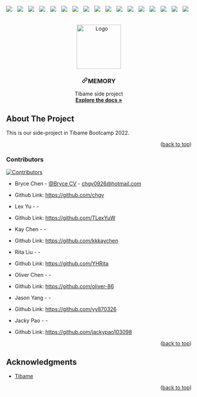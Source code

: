 <article class="markdown-body entry-content container-lg" itemprop="text"><p dir="auto"><a name="user-content-readme-top"></a></p>

<p dir="auto"><span><a target="_blank" rel="noopener noreferrer nofollow" href="https://camo.githubusercontent.com/4f19a5144d4e7547bcaf3c94d1f84ba58d8e1371c010daf7094009a9041d4b0b/68747470733a2f2f696d672e736869656c64732e696f2f62616467652f4a6176612d387c31317c31372d7265642e737667"><img src="https://camo.githubusercontent.com/4f19a5144d4e7547bcaf3c94d1f84ba58d8e1371c010daf7094009a9041d4b0b/68747470733a2f2f696d672e736869656c64732e696f2f62616467652f4a6176612d387c31317c31372d7265642e737667" data-canonical-src="https://img.shields.io/badge/Java-8|11|17-red.svg" style="max-width: 100%;"></a>　<a target="_blank" rel="noopener noreferrer nofollow" href="https://camo.githubusercontent.com/3f93e03b43e80329c4ccbb33e83b0cbfb43bddc598ba55b0f5a83f66aa3c58f4/68747470733a2f2f696d672e736869656c64732e696f2f62616467652f4a53502d7265642e737667"><img src="https://camo.githubusercontent.com/3f93e03b43e80329c4ccbb33e83b0cbfb43bddc598ba55b0f5a83f66aa3c58f4/68747470733a2f2f696d672e736869656c64732e696f2f62616467652f4a53502d7265642e737667" data-canonical-src="https://img.shields.io/badge/JSP-red.svg" style="max-width: 100%;"></a>　<a target="_blank" rel="noopener noreferrer nofollow" href="https://camo.githubusercontent.com/8465506df5fd6078ea0c42f879a9641e284dd2700ca3df97a0d32e5335342737/68747470733a2f2f696d672e736869656c64732e696f2f62616467652f454c2d7265642e737667"><img src="https://camo.githubusercontent.com/8465506df5fd6078ea0c42f879a9641e284dd2700ca3df97a0d32e5335342737/68747470733a2f2f696d672e736869656c64732e696f2f62616467652f454c2d7265642e737667" data-canonical-src="https://img.shields.io/badge/EL-red.svg" style="max-width: 100%;"></a>　<a target="_blank" rel="noopener noreferrer nofollow" href="https://camo.githubusercontent.com/ed4e20e03e66cf92f1c01e7d409f72ef6a920e67feaf7efd453584c0aa732eee/68747470733a2f2f696d672e736869656c64732e696f2f62616467652f536572766c65742d7265642e737667"><img src="https://camo.githubusercontent.com/ed4e20e03e66cf92f1c01e7d409f72ef6a920e67feaf7efd453584c0aa732eee/68747470733a2f2f696d672e736869656c64732e696f2f62616467652f536572766c65742d7265642e737667" data-canonical-src="https://img.shields.io/badge/Servlet-red.svg" style="max-width: 100%;"></a>　<a target="_blank" rel="noopener noreferrer nofollow" href="https://camo.githubusercontent.com/372c02f0fbce3b57143bde3160ef94a1a148d0c224f0fe73db3bcd29ccce1f47/68747470733a2f2f696d672e736869656c64732e696f2f7374617469632f76313f6c6162656c3d253230266c6f676f3d48696265726e617465266c6f676f436f6c6f723d38303830303026266d6573736167653d48696265726e61746526636f6c6f723d7768697465"><img src="https://camo.githubusercontent.com/372c02f0fbce3b57143bde3160ef94a1a148d0c224f0fe73db3bcd29ccce1f47/68747470733a2f2f696d672e736869656c64732e696f2f7374617469632f76313f6c6162656c3d253230266c6f676f3d48696265726e617465266c6f676f436f6c6f723d38303830303026266d6573736167653d48696265726e61746526636f6c6f723d7768697465" data-canonical-src="https://img.shields.io/static/v1?label=%20&amp;logo=Hibernate&amp;logoColor=808000&amp;&amp;message=Hibernate&amp;color=white" style="max-width: 100%;"></a>　<a target="_blank" rel="noopener noreferrer nofollow" href="https://camo.githubusercontent.com/ee0feb5a38453b1ec8821fa559acc9f3a056d8a32aae0852425eaf68468355e2/68747470733a2f2f696d672e736869656c64732e696f2f7374617469632f76313f6c6162656c3d253230266c6f676f3d4a617661536372697074266c6f676f436f6c6f723d776869746526266d6573736167653d45533626636f6c6f723d464644373030"><img src="https://camo.githubusercontent.com/ee0feb5a38453b1ec8821fa559acc9f3a056d8a32aae0852425eaf68468355e2/68747470733a2f2f696d672e736869656c64732e696f2f7374617469632f76313f6c6162656c3d253230266c6f676f3d4a617661536372697074266c6f676f436f6c6f723d776869746526266d6573736167653d45533626636f6c6f723d464644373030" data-canonical-src="https://img.shields.io/static/v1?label=%20&amp;logo=JavaScript&amp;logoColor=white&amp;&amp;message=ES6&amp;color=FFD700" style="max-width: 100%;"></a>　<a target="_blank" rel="noopener noreferrer nofollow" href="https://camo.githubusercontent.com/2609ced842bd65637b0d53bccad184cf94c9abdeec7a50b8350c717900760ce4/68747470733a2f2f696d672e736869656c64732e696f2f7374617469632f76313f6c6162656c3d253230266c6f676f3d43535333266c6f676f436f6c6f723d776869746526266d6573736167653d4353533326636f6c6f723d313138326333"><img src="https://camo.githubusercontent.com/2609ced842bd65637b0d53bccad184cf94c9abdeec7a50b8350c717900760ce4/68747470733a2f2f696d672e736869656c64732e696f2f7374617469632f76313f6c6162656c3d253230266c6f676f3d43535333266c6f676f436f6c6f723d776869746526266d6573736167653d4353533326636f6c6f723d313138326333" data-canonical-src="https://img.shields.io/static/v1?label=%20&amp;logo=CSS3&amp;logoColor=white&amp;&amp;message=CSS3&amp;color=1182c3" style="max-width: 100%;"></a>　<a target="_blank" rel="noopener noreferrer nofollow" href="https://camo.githubusercontent.com/fe8f8837f03eaf861f2ab2f05c993df252c2659b398deec13d285e7587f135c5/68747470733a2f2f696d672e736869656c64732e696f2f7374617469632f76313f6c6162656c3d253230266c6f676f3d48544d4c35266c6f676f436f6c6f723d776869746526266d6573736167653d48544d4c3526636f6c6f723d6f72616e6765"><img src="https://camo.githubusercontent.com/fe8f8837f03eaf861f2ab2f05c993df252c2659b398deec13d285e7587f135c5/68747470733a2f2f696d672e736869656c64732e696f2f7374617469632f76313f6c6162656c3d253230266c6f676f3d48544d4c35266c6f676f436f6c6f723d776869746526266d6573736167653d48544d4c3526636f6c6f723d6f72616e6765" data-canonical-src="https://img.shields.io/static/v1?label=%20&amp;logo=HTML5&amp;logoColor=white&amp;&amp;message=HTML5&amp;color=orange" style="max-width: 100%;"></a>　<a target="_blank" rel="noopener noreferrer nofollow" href="https://camo.githubusercontent.com/0fe829dc4b2ac507c83e4667703f6ab79df6bf2bef2ca76c98130a9ba88a4628/68747470733a2f2f696d672e736869656c64732e696f2f62616467652f416a61782d46657463682d4646443730302e737667"><img src="https://camo.githubusercontent.com/0fe829dc4b2ac507c83e4667703f6ab79df6bf2bef2ca76c98130a9ba88a4628/68747470733a2f2f696d672e736869656c64732e696f2f62616467652f416a61782d46657463682d4646443730302e737667" data-canonical-src="https://img.shields.io/badge/Ajax-Fetch-FFD700.svg" style="max-width: 100%;"></a>　<a target="_blank" rel="noopener noreferrer nofollow" href="https://camo.githubusercontent.com/88825f1e82caf7b8aa77a3969100586caaca6fe6c19bb7bde4d4f972f677e1e1/68747470733a2f2f696d672e736869656c64732e696f2f7374617469632f76313f6c6162656c3d253230266c6f676f3d6a5175657279266c6f676f436f6c6f723d776869746526266d6573736167653d6a517565727926636f6c6f723d736b79626c7565"><img src="https://camo.githubusercontent.com/88825f1e82caf7b8aa77a3969100586caaca6fe6c19bb7bde4d4f972f677e1e1/68747470733a2f2f696d672e736869656c64732e696f2f7374617469632f76313f6c6162656c3d253230266c6f676f3d6a5175657279266c6f676f436f6c6f723d776869746526266d6573736167653d6a517565727926636f6c6f723d736b79626c7565" data-canonical-src="https://img.shields.io/static/v1?label=%20&amp;logo=jQuery&amp;logoColor=white&amp;&amp;message=jQuery&amp;color=skyblue" style="max-width: 100%;"></a>　<a target="_blank" rel="noopener noreferrer nofollow" href="https://camo.githubusercontent.com/738e101680967e0da84b058eb3ea71d97add528fc663a697ad0e452f6c2fc35a/68747470733a2f2f696d672e736869656c64732e696f2f7374617469632f76313f6c6162656c3d253230266c6f676f3d4a534f4e266c6f676f436f6c6f723d776869746526266d6573736167653d4a534f4e26636f6c6f723d67726179"><img src="https://camo.githubusercontent.com/738e101680967e0da84b058eb3ea71d97add528fc663a697ad0e452f6c2fc35a/68747470733a2f2f696d672e736869656c64732e696f2f7374617469632f76313f6c6162656c3d253230266c6f676f3d4a534f4e266c6f676f436f6c6f723d776869746526266d6573736167653d4a534f4e26636f6c6f723d67726179" data-canonical-src="https://img.shields.io/static/v1?label=%20&amp;logo=JSON&amp;logoColor=white&amp;&amp;message=JSON&amp;color=gray" style="max-width: 100%;"></a>　<a target="_blank" rel="noopener noreferrer nofollow" href="https://camo.githubusercontent.com/749667c00c2ecf417c8bb18d09e7692ba6ccb57a4a57d77ed38fdabe2c3736dc/68747470733a2f2f696d672e736869656c64732e696f2f7374617469632f76313f6c6162656c3d253230266c6f676f3d417061636865204d6176656e266c6f676f436f6c6f723d46344134363026266d6573736167653d4d6176656e26636f6c6f723d7768697465"><img src="https://camo.githubusercontent.com/749667c00c2ecf417c8bb18d09e7692ba6ccb57a4a57d77ed38fdabe2c3736dc/68747470733a2f2f696d672e736869656c64732e696f2f7374617469632f76313f6c6162656c3d253230266c6f676f3d417061636865204d6176656e266c6f676f436f6c6f723d46344134363026266d6573736167653d4d6176656e26636f6c6f723d7768697465" data-canonical-src="https://img.shields.io/static/v1?label=%20&amp;logo=Apache Maven&amp;logoColor=F4A460&amp;&amp;message=Maven&amp;color=white" style="max-width: 100%;"></a>　<a target="_blank" rel="noopener noreferrer nofollow" href="https://camo.githubusercontent.com/4e481f7258e06b10bf8a227195028503d574d57e0f7db33c9dc137ffebced778/68747470733a2f2f696d672e736869656c64732e696f2f7374617469632f76313f6c6162656c3d266c6f676f3d426f6f747374726170266c6f676f436f6c6f723d7768697465266d6573736167653d426f6f74737472617026636f6c6f723d384534344144"><img src="https://camo.githubusercontent.com/4e481f7258e06b10bf8a227195028503d574d57e0f7db33c9dc137ffebced778/68747470733a2f2f696d672e736869656c64732e696f2f7374617469632f76313f6c6162656c3d266c6f676f3d426f6f747374726170266c6f676f436f6c6f723d7768697465266d6573736167653d426f6f74737472617026636f6c6f723d384534344144" data-canonical-src="https://img.shields.io/static/v1?label=&amp;logo=Bootstrap&amp;logoColor=white&amp;message=Bootstrap&amp;color=8E44AD" style="max-width: 100%;"></a>　<a target="_blank" rel="noopener noreferrer nofollow" href="https://camo.githubusercontent.com/ea02f67d35fa99cb2a1434010704836e945457e296c6e8539a755a42c994ec55/68747470733a2f2f696d672e736869656c64732e696f2f7374617469632f76313f6c6162656c3d266c6f676f3d4d7953514c266c6f676f436f6c6f723d7768697465266d6573736167653d4d7953514c26636f6c6f723d626c7565"><img src="https://camo.githubusercontent.com/ea02f67d35fa99cb2a1434010704836e945457e296c6e8539a755a42c994ec55/68747470733a2f2f696d672e736869656c64732e696f2f7374617469632f76313f6c6162656c3d266c6f676f3d4d7953514c266c6f676f436f6c6f723d7768697465266d6573736167653d4d7953514c26636f6c6f723d626c7565" data-canonical-src="https://img.shields.io/static/v1?label=&amp;logo=MySQL&amp;logoColor=white&amp;message=MySQL&amp;color=blue" style="max-width: 100%;"></a>　<a target="_blank" rel="noopener noreferrer nofollow" href="https://camo.githubusercontent.com/477c61d819cda4afe403195ba6905ca139d34def1bb5b55d4142b58e51b70363/68747470733a2f2f696d672e736869656c64732e696f2f7374617469632f76313f6c6162656c3d266c6f676f3d45636c69707365494445266c6f676f436f6c6f723d7768697465266d6573736167653d45636c697073652049444526636f6c6f723d6461726b626c7565"><img src="https://camo.githubusercontent.com/477c61d819cda4afe403195ba6905ca139d34def1bb5b55d4142b58e51b70363/68747470733a2f2f696d672e736869656c64732e696f2f7374617469632f76313f6c6162656c3d266c6f676f3d45636c69707365494445266c6f676f436f6c6f723d7768697465266d6573736167653d45636c697073652049444526636f6c6f723d6461726b626c7565" data-canonical-src="https://img.shields.io/static/v1?label=&amp;logo=EclipseIDE&amp;logoColor=white&amp;message=Eclipse IDE&amp;color=darkblue" style="max-width: 100%;"></a>　<a target="_blank" rel="noopener noreferrer nofollow" href="https://camo.githubusercontent.com/d8f4d65f3c3a0d04cad7508457423c5d048bc3aaafb0e06d73580f381f1122e3/68747470733a2f2f696d672e736869656c64732e696f2f7374617469632f76313f6c6162656c3d266c6f676f3d56697375616c53747564696f436f6465266c6f676f436f6c6f723d7768697465266d6573736167653d5653636f646526636f6c6f723d626c7565"><img src="https://camo.githubusercontent.com/d8f4d65f3c3a0d04cad7508457423c5d048bc3aaafb0e06d73580f381f1122e3/68747470733a2f2f696d672e736869656c64732e696f2f7374617469632f76313f6c6162656c3d266c6f676f3d56697375616c53747564696f436f6465266c6f676f436f6c6f723d7768697465266d6573736167653d5653636f646526636f6c6f723d626c7565" data-canonical-src="https://img.shields.io/static/v1?label=&amp;logo=VisualStudioCode&amp;logoColor=white&amp;message=VScode&amp;color=blue" style="max-width: 100%;"></a>　<a target="_blank" rel="noopener noreferrer nofollow" href="https://camo.githubusercontent.com/555c4e82e1563c8eb49e34e73b16b0145a693847c1ef4793d2052b75a7e90672/68747470733a2f2f696d672e736869656c64732e696f2f7374617469632f76313f6c6162656c3d266c6f676f3d417061636865546f6d636174266c6f676f436f6c6f723d626c61636b266d6573736167653d417061636865546f6d63617426636f6c6f723d6f72616e6765"><img src="https://camo.githubusercontent.com/555c4e82e1563c8eb49e34e73b16b0145a693847c1ef4793d2052b75a7e90672/68747470733a2f2f696d672e736869656c64732e696f2f7374617469632f76313f6c6162656c3d266c6f676f3d417061636865546f6d636174266c6f676f436f6c6f723d626c61636b266d6573736167653d417061636865546f6d63617426636f6c6f723d6f72616e6765" data-canonical-src="https://img.shields.io/static/v1?label=&amp;logo=ApacheTomcat&amp;logoColor=black&amp;message=ApacheTomcat&amp;color=orange" style="max-width: 100%;"></a>
</span>
<br></p>  

<br>
<div align="center" dir="auto">
  <a href="https://github.com/SJ-Wu/Yokult-boot">
    <img src="https://github.com/chgv/Memory/blob/main/src/main/webapp/backend/assets/img/logo6.png" alt="Logo" width="120" height="120" style="max-width: 100%;">
  </a>
<h3 align="center" dir="auto"><a id="user-content-memory" class="anchor" aria-hidden="true" href="#memory"><svg class="octicon octicon-link" viewBox="0 0 16 16" version="1.1" width="16" height="16" aria-hidden="true"><path fill-rule="evenodd" d="M7.775 3.275a.75.75 0 001.06 1.06l1.25-1.25a2 2 0 112.83 2.83l-2.5 2.5a2 2 0 01-2.83 0 .75.75 0 00-1.06 1.06 3.5 3.5 0 004.95 0l2.5-2.5a3.5 3.5 0 00-4.95-4.95l-1.25 1.25zm-4.69 9.64a2 2 0 010-2.83l2.5-2.5a2 2 0 012.83 0 .75.75 0 001.06-1.06 3.5 3.5 0 00-4.95 0l-2.5 2.5a3.5 3.5 0 004.95 4.95l1.25-1.25a.75.75 0 00-1.06-1.06l-1.25 1.25a2 2 0 01-2.83 0z"></path></svg></a>MEMORY</h3>
  <p align="center" dir="auto">
    Tibame side project
    <br>
    <a href="https://github.com/chgv/Memory"><strong>Explore the docs »</strong></a>
</div>

<h2 dir="auto"><a id="user-content-about-the-project" class="anchor" aria-hidden="true" href="#about-the-project"></a>About The Project</h2>
<p dir="auto">
This is our side-project in Tibame Bootcamp 2022. </p>

<p align="right" dir="auto">(<a href="#readme-top">back to top</a>)</p>

<h3 dir="auto"><a id="user-content-contributors" class="anchor" aria-hidden="true" href="#contributors"></a>Contributors</h3>
<p dir="auto"><a href="https://github.com/chgv/Memory/pulse/monthly"><img src="https://img.shields.io/badge/contributors-7-green" alt="Contributors" style="max-width: 100%;"></a></p>
<ul dir="auto">
<li>
<p dir="auto">Bryce Chen - <a href="https://www.canva.com/design/DAFMLFv1U-8/9MuJY9c89zdVO-ED-WLEcA/view?utm_content=DAFMLFv1U-8&utm_campaign=designshare&utm_medium=link&utm_source=publishsharelink" rel="nofollow">@Bryce CV</a> - <a href="mailto:chgv0926@hotmail.com">chgv0926@hotmail.com</a></p>
<li>Github Link: <a href="https://github.com/chgv/">https://github.com/chgv</a></li>
</li>
<li>
<p dir="auto">Lex Yu - <a href="" rel="nofollow"></a> - <a href="mailto:"></a></p>
<li>Github Link: <a href="https://github.com/TLexYuW/">https://github.com/TLexYuW</a></li>
</li>
<li>
<p dir="auto">Kay Chen - <a href="" rel="nofollow"></a> - <a href="mailto:"></a></p>
<li>Github Link: <a href="https://github.com/kkkaychen">https://github.com/kkkaychen</a></li>
</li>
<li>
<p dir="auto">Rita Liu - <a href="" rel="nofollow"></a> - <a href="mailto:"></a></p>
<li>Github Link: <a href="https://github.com/YHRita/">https://github.com/YHRita</a></li>
</li>
<li>
<p dir="auto">Oliver Chen - <a href="" rel="nofollow"></a> - <a href="mailto:"></a></p>
<li>Github Link: <a href="https://github.com/oliver-86/">https://github.com/oliver-86</a></li>
</li>
<li>
<p dir="auto">Jason Yang - <a href="" rel="nofollow"></a> - <a href="mailto:"></a></p>
<li>Github Link: <a href="https://github.com/yy870326/">https://github.com/yy870326</a></li>
</li>
<li>
<p dir="auto">Jacky Pao - <a href="" rel="nofollow"></a> - <a href="mailto:"></a></p>
<li>Github Link: <a href="https://github.com/jackypao103098/">https://github.com/jackypao103098</a></li>
</li>
</ul>
<p align="right" dir="auto">(<a href="#readme-top">back to top</a>)</p>

## Acknowledgments
<ul dir="auto">
<li><a href="https://www.tibame.com/" rel="nofollow">Tibame</a></li>
</ul>
<p align="right" dir="auto">(<a href="#readme-top">back to top</a>)</p>
</article>
